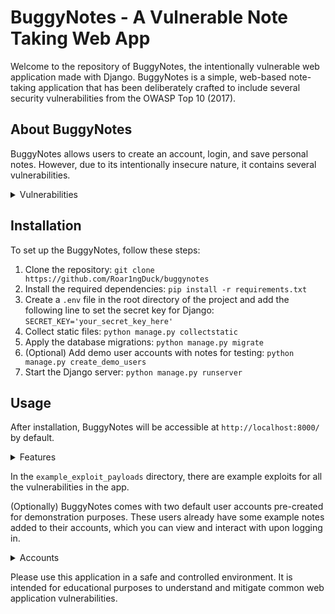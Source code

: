 <h1>BuggyNotes - A Vulnerable Note Taking Web App</h1>

Welcome to the repository of BuggyNotes, the intentionally vulnerable web application made with Django. BuggyNotes is a simple, web-based note-taking application that has been deliberately crafted to include several security vulnerabilities from the OWASP Top 10 (2017).


<summary><h2>About BuggyNotes</h2></summary>

BuggyNotes allows users to create an account, login, and save personal notes. However, due to its intentionally insecure nature, it contains several vulnerabilities.

<details>
<summary>Vulnerabilities</summary>

- **SQL Injection**: The note search function places user supplied text directly in the SQL query without sanitizing it or using a parametrized query, resulting in an SQL injection vulnerability.
- **Broken Access Control**: The user requesting a note is not properly verified to be the note's owner, allowing any authenticated user to view any other users' notes.
- **Cross Site Scripting (XSS)**: User input is not properly validated or escaped, leading to persistent XSS in the note content.
- **Insecure Deserialization**: The `pickle` library is used for serializing and deserializing note backups, which is known to be vulnerable to arbitrary code execution if malicious data is deserialized.
- **XML External Entities (XXE)**: SVG images are parsed using `etree.XMLParser` with default settings, leading to XXE.

</details>

<summary><h2>Installation</h2></summary>

To set up the BuggyNotes, follow these steps:

1. Clone the repository: `git clone https://github.com/Roar1ngDuck/buggynotes`
2. Install the required dependencies: `pip install -r requirements.txt`
3. Create a `.env` file in the root directory of the project and add the following line to set the secret key for Django: `SECRET_KEY='your_secret_key_here'`
4. Collect static files: `python manage.py collectstatic`
5. Apply the database migrations: `python manage.py migrate`
6. (Optional) Add demo user accounts with notes for testing: `python manage.py create_demo_users`
7. Start the Django server: `python manage.py runserver`

<summary><h2>Usage</h2></summary>

After installation, BuggyNotes will be accessible at `http://localhost:8000/` by default.

<details>
<summary>Features</summary>

- **Register**: Create a new user account.
- **Login**: Log in with the user credentials.
- **Create Note**: Add new notes to your account. Notes can be written text or drawn images.
- **View Note**: Edit your existing notes.
- **Backup Notes**: Create and load a backup of your notes.
</details>

In the `example_exploit_payloads` directory, there are example exploits for all the vulnerabilities in the app.

(Optionally) BuggyNotes comes with two default user accounts pre-created for demonstration purposes. These users already have some example notes added to their accounts, which you can view and interact with upon logging in.

<details>
<summary>Accounts</summary>
 <p><strong>Username: </strong>badpickle <strong>Password: </strong>S3r!al!zeM3!</p>
 <p><strong>Username: </strong>injector <strong>Password: </strong>Un10n$elect1</p>
</details>

Please use this application in a safe and controlled environment. It is intended for educational purposes to understand and mitigate common web application vulnerabilities.
